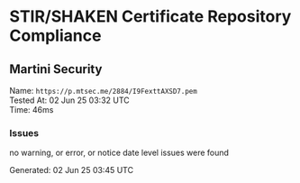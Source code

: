 # STIR/SHAKEN Certificate Repository Compliance

## Martini Security

Name: `https://p.mtsec.me/2884/I9FexttAXSD7.pem`\
Tested At: 02 Jun 25 03:32 UTC\
Time: 46ms

### Issues

no warning, or error, or notice date level issues were found

Generated: 02 Jun 25 03:45 UTC